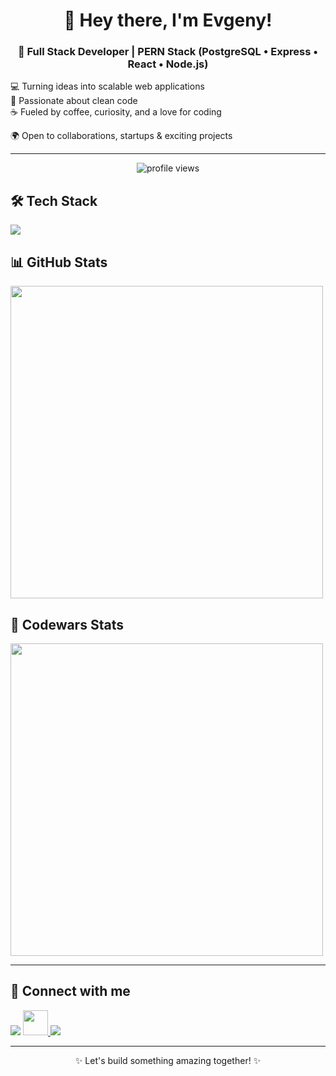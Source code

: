 <h1 align="center">👋 Hey there, I'm Evgeny!</h1>  
<h3 align="center">🚀 Full Stack Developer | PERN Stack (PostgreSQL • Express • React • Node.js)</h3>  


💻 Turning ideas into scalable web applications  
🎨 Passionate about clean code  
☕ Fueled by coffee, curiosity, and a love for coding  

🌍 Open to collaborations, startups & exciting projects  

---
<p align="center">
  <img src="https://komarev.com/ghpvc/?username=evgenycodes&label=Profile%20views&color=0e75b6&style=flat" alt="profile views"/>
</p>


## 🛠️ Tech Stack  

<p>
  <img src="https://skillicons.dev/icons?i=react,redux,ts,js,html,css,sass,nodejs,express,postgres,docker,jest" />
</p>

## 📊 GitHub Stats  
<p>
  <img src="https://github-readme-stats.vercel.app/api?username=evgenycodes&show_icons=true&theme=radical" width="500" />  
</p>



## 🚀 Codewars Stats  

<a href="https://www.codewars.com/users/evgenycodes">
  <img src="https://www.codewars.com/users/evgenycodes/badges/large" width="500" />  
</a>


---


## 🤝 Connect with me  

<p align="left">
  <a href="https://www.linkedin.com/in/evgeny-shamov" target="_blank"><img src="https://skillicons.dev/icons?i=linkedin" /></a>  
  <a href="https://t.me/evgenys1"  target="_blank">
  <img src="https://upload.wikimedia.org/wikipedia/commons/8/82/Telegram_logo.svg" width="40" height="40"/>
</a>  
  <a href="mailto:evgenyshamov.jobs@gmail.com" target="_blank"><img src="https://skillicons.dev/icons?i=gmail" /></a>   
</p>

---
<p align="center">✨ Let's build something amazing together! ✨</p>

